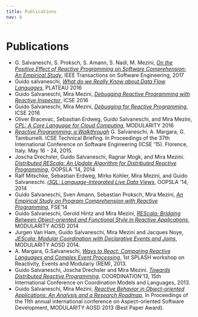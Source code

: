 ```yaml
---
title: Publications
nav: 6
---
```


# Publications

* G. Salvaneschi, S. Proksch, S. Amann, S. Nadi, M. Mezini, [_On the Positive Effect of Reactive Programming on Software Comprehension: An Empirical Study_](http://ieeexplore.ieee.org/document/7827078/), IEEE Transactions on Software Engineering, 2017
* Guido salvaneschi, [_What do we Really Know about Data Flow Languages_](https://dl.acm.org/citation.cfm?id=3001884), PLATEAU 2016
* Guido Salvaneschi, Mira Mezini, [_Debugging Reactive Programming with Reactive Inspector_](https://dl.acm.org/citation.cfm?id=2893174), ICSE 2016
* Guido Salvaneschi, Mira Mezini, [_Debugging for Reactive Programming_](https://dl.acm.org/citation.cfm?id=2884815), ICSE 2016
* Oliver Bracevac, Sebastian Erdweg, Guido Salvaneschi, and Mira Mezini, [_CPL: A Core Language for Cloud Computing_](https://dl.acm.org/ft_gateway.cfm?id=2889452&ftid=1700146&dwn=1&CFID=4795785&CFTOKEN=eb0c0db87e73e7dc-A7B5A032-0B68-D48C-0891DDB0F19390E6), MODULARITY 2016
* [_Reactive Programming: a Walkthrough_](http://ieeexplore.ieee.org/document/7203125/) G. Salvaneschi, A. Margara, G. Tamburrelli. ICSE Technical Briefing. In Proceedings of the 37th International Conference on Software Engineering (ICSE '15). Florence, Italy. May 16 - 24, 2015.
* Joscha Drechsler, Guido Salvaneschi, Ragnar Mogk, and Mira Mezini. [_Distributed REScala: An Update Algorithm for Distributed Reactive Programming_](https://dl.acm.org/citation.cfm?id=2660240), OOPSLA '14, 2014
* Ralf Mitschke, Sebastian Erdweg, Mirko Kohler, Mira Mezini, and Guido Salvaneschi. [_i3QL: Language-Integrated Live Data Views_](https://dl.acm.org/citation.cfm?id=2660242), OOPSLA '14, 2014
* Guido Salvaneschi, Sven Amann, Sebastian Proksch, Mira Mezini, [_An Empirical Study on Program Comprehension with Reactive Programming_](https://dl.acm.org/citation.cfm?id=2635895), FSE'14
* Guido Salvaneschi, Gerold Hintz and Mira Mezini, [_REScala: Bridging Between Object-oriented and Functional Style in Reactive Applications_](https://dl.acm.org/citation.cfm?id=2577083), MODULARITY AOSD 2014
* Jurgen Van Ham, Guido Salvaneschi, Mira Mezini and Jacques Noye, [_JEScala: Modular Coordination with Declarative Events and Joins_](https://dl.acm.org/citation.cfm?id=2577082), MODULARITY AOSD 2014.
* A. Margara, G.Salvaneschi, [_Ways to React: Comparing Reactive Languages and Complex Event Processing_](http://www.guidosalvaneschi.com/wp/publications/), 1st SPLASH workshop on Reactivity, Events and Modulariy (REM), 2013.
* Guido Salvaneschi, Joscha Drechsler and Mira Mezini. [_Towards Distributed Reactive Programming_](http://www.guidosalvaneschi.com/wp/publications/), COORDINATION'13, 15th International Conference on Coordination Models and Languages, 2013.
* Guido Salvaneschi, Mira Mezini, [_Reactive Behavior in Object-oriented Applications: An Analysis and a Research Roadmap_](https://dl.acm.org/citation.cfm?id=2451442), In Proceedings of the 11th annual international conference on Aspect-oriented Software Development, MODULARITY AOSD 2013 (Best Paper Award).